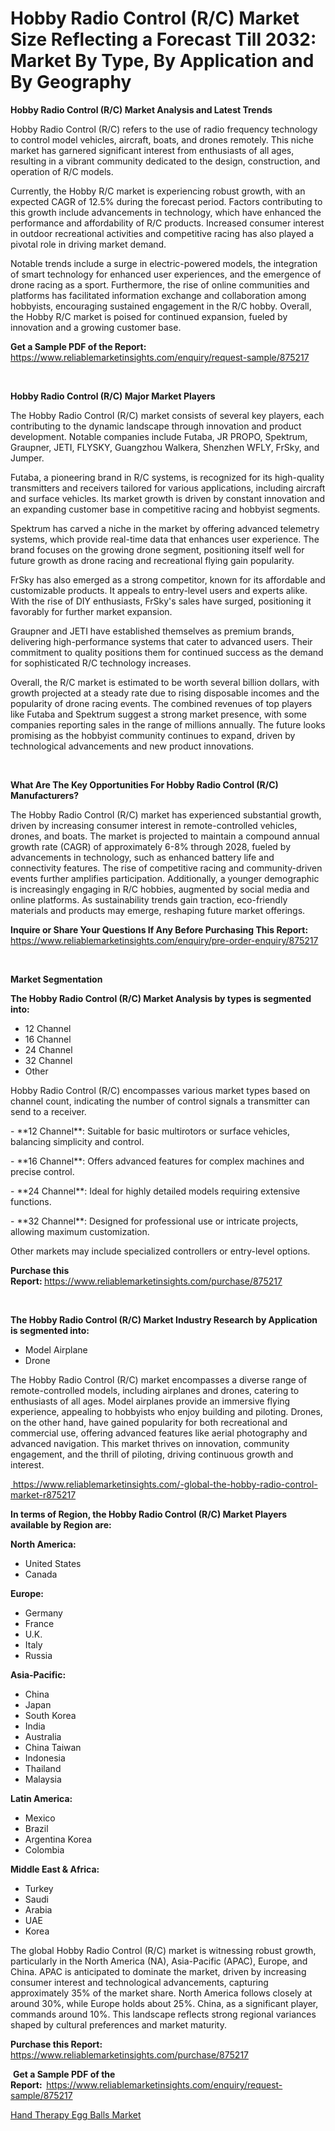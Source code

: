 <p><h1>Hobby Radio Control (R/C) Market Size Reflecting a Forecast Till 2032: Market By Type, By Application and By Geography</h1></p><p><strong>Hobby Radio Control (R/C) Market Analysis and Latest Trends</strong></p>
<p><p>Hobby Radio Control (R/C) refers to the use of radio frequency technology to control model vehicles, aircraft, boats, and drones remotely. This niche market has garnered significant interest from enthusiasts of all ages, resulting in a vibrant community dedicated to the design, construction, and operation of R/C models.</p><p>Currently, the Hobby R/C market is experiencing robust growth, with an expected CAGR of 12.5% during the forecast period. Factors contributing to this growth include advancements in technology, which have enhanced the performance and affordability of R/C products. Increased consumer interest in outdoor recreational activities and competitive racing has also played a pivotal role in driving market demand. </p><p>Notable trends include a surge in electric-powered models, the integration of smart technology for enhanced user experiences, and the emergence of drone racing as a sport. Furthermore, the rise of online communities and platforms has facilitated information exchange and collaboration among hobbyists, encouraging sustained engagement in the R/C hobby. Overall, the Hobby R/C market is poised for continued expansion, fueled by innovation and a growing customer base.</p></p>
<p><strong>Get a Sample PDF of the Report:&nbsp;</strong> <a href="https://www.reliablemarketinsights.com/enquiry/request-sample/875217?utm_campaign=3044&utm_medium=2&utm_source=Github&utm_content=ia&utm_term=21032025&utm_id=hobby-radio-control-rc">https://www.reliablemarketinsights.com/enquiry/request-sample/875217</a></p>
<p>&nbsp;</p>
<p><strong>Hobby Radio Control (R/C) Major Market Players</strong></p>
<p><p>The Hobby Radio Control (R/C) market consists of several key players, each contributing to the dynamic landscape through innovation and product development. Notable companies include Futaba, JR PROPO, Spektrum, Graupner, JETI, FLYSKY, Guangzhou Walkera, Shenzhen WFLY, FrSky, and Jumper.</p><p>Futaba, a pioneering brand in R/C systems, is recognized for its high-quality transmitters and receivers tailored for various applications, including aircraft and surface vehicles. Its market growth is driven by constant innovation and an expanding customer base in competitive racing and hobbyist segments.</p><p>Spektrum has carved a niche in the market by offering advanced telemetry systems, which provide real-time data that enhances user experience. The brand focuses on the growing drone segment, positioning itself well for future growth as drone racing and recreational flying gain popularity.</p><p>FrSky has also emerged as a strong competitor, known for its affordable and customizable products. It appeals to entry-level users and experts alike. With the rise of DIY enthusiasts, FrSky's sales have surged, positioning it favorably for further market expansion.</p><p>Graupner and JETI have established themselves as premium brands, delivering high-performance systems that cater to advanced users. Their commitment to quality positions them for continued success as the demand for sophisticated R/C technology increases.</p><p>Overall, the R/C market is estimated to be worth several billion dollars, with growth projected at a steady rate due to rising disposable incomes and the popularity of drone racing events. The combined revenues of top players like Futaba and Spektrum suggest a strong market presence, with some companies reporting sales in the range of millions annually. The future looks promising as the hobbyist community continues to expand, driven by technological advancements and new product innovations.</p></p>
<p>&nbsp;</p>
<p><strong>What Are The Key Opportunities For Hobby Radio Control (R/C) Manufacturers?</strong></p>
<p><p>The Hobby Radio Control (R/C) market has experienced substantial growth, driven by increasing consumer interest in remote-controlled vehicles, drones, and boats. The market is projected to maintain a compound annual growth rate (CAGR) of approximately 6-8% through 2028, fueled by advancements in technology, such as enhanced battery life and connectivity features. The rise of competitive racing and community-driven events further amplifies participation. Additionally, a younger demographic is increasingly engaging in R/C hobbies, augmented by social media and online platforms. As sustainability trends gain traction, eco-friendly materials and products may emerge, reshaping future market offerings.</p></p>
<p><strong>Inquire or Share Your Questions If Any Before Purchasing This Report:</strong> <a href="https://www.reliablemarketinsights.com/enquiry/pre-order-enquiry/875217?utm_campaign=3044&utm_medium=2&utm_source=Github&utm_content=ia&utm_term=21032025&utm_id=hobby-radio-control-rc">https://www.reliablemarketinsights.com/enquiry/pre-order-enquiry/875217</a></p>
<p>&nbsp;</p>
<p><strong>Market Segmentation</strong></p>
<p><strong>The Hobby Radio Control (R/C) Market Analysis by types is segmented into:</strong></p>
<p><ul><li>12 Channel</li><li>16 Channel</li><li>24 Channel</li><li>32 Channel</li><li>Other</li></ul></p>
<p><p>Hobby Radio Control (R/C) encompasses various market types based on channel count, indicating the number of control signals a transmitter can send to a receiver. </p><p>- **12 Channel**: Suitable for basic multirotors or surface vehicles, balancing simplicity and control. </p><p>- **16 Channel**: Offers advanced features for complex machines and precise control.</p><p>- **24 Channel**: Ideal for highly detailed models requiring extensive functions. </p><p>- **32 Channel**: Designed for professional use or intricate projects, allowing maximum customization.</p><p>  </p><p>Other markets may include specialized controllers or entry-level options.</p></p>
<p><strong>Purchase this Report:&nbsp;</strong><a href="https://www.reliablemarketinsights.com/purchase/875217?utm_campaign=3044&utm_medium=2&utm_source=Github&utm_content=ia&utm_term=21032025&utm_id=hobby-radio-control-rc">https://www.reliablemarketinsights.com/purchase/875217</a></p>
<p>&nbsp;</p>
<p><strong>The Hobby Radio Control (R/C) Market Industry Research by Application is segmented into:</strong></p>
<p><ul><li>Model Airplane</li><li>Drone</li></ul></p>
<p><p>The Hobby Radio Control (R/C) market encompasses a diverse range of remote-controlled models, including airplanes and drones, catering to enthusiasts of all ages. Model airplanes provide an immersive flying experience, appealing to hobbyists who enjoy building and piloting. Drones, on the other hand, have gained popularity for both recreational and commercial use, offering advanced features like aerial photography and advanced navigation. This market thrives on innovation, community engagement, and the thrill of piloting, driving continuous growth and interest.</p></p>
<p><a href="https://www.reliablemarketinsights.com/-global-the-hobby-radio-control-market-r875217?utm_campaign=3044&utm_medium=2&utm_source=Github&utm_content=ia&utm_term=21032025&utm_id=hobby-radio-control-rc">&nbsp;https://www.reliablemarketinsights.com/-global-the-hobby-radio-control-market-r875217</a></p>
<p><strong>In terms of Region, the Hobby Radio Control (R/C) Market Players available by Region are:</strong></p>
<p>
    <p> <strong> North America: </strong>
        <ul>
            <li>United States</li>
            <li>Canada</li>
        </ul>
        </p> 
    <p> <strong> Europe: </strong>
        <ul>
            <li>Germany</li>
            <li>France</li>
            <li>U.K.</li>
            <li>Italy</li>
            <li>Russia</li>
        </ul>
        </p> 
    <p> <strong> Asia-Pacific: </strong>
        <ul>
            <li>China</li>
            <li>Japan</li>
            <li>South Korea</li>
            <li>India</li>
            <li>Australia</li>
            <li>China Taiwan</li>
            <li>Indonesia</li>
            <li>Thailand</li>
            <li>Malaysia</li>
        </ul>
        </p> 
    <p> <strong> Latin America: </strong>
        <ul>
            <li>Mexico</li>
            <li>Brazil</li>
            <li>Argentina Korea</li>
            <li>Colombia</li>
        </ul>
        </p> 
    <p> <strong> Middle East & Africa: </strong>
        <ul>
            <li>Turkey</li>
            <li>Saudi</li>
            <li>Arabia</li>
            <li>UAE</li>
            <li>Korea</li>
        </ul>
    </p>
    </p>
<p><p>The global Hobby Radio Control (R/C) market is witnessing robust growth, particularly in the North America (NA), Asia-Pacific (APAC), Europe, and China. APAC is anticipated to dominate the market, driven by increasing consumer interest and technological advancements, capturing approximately 35% of the market share. North America follows closely at around 30%, while Europe holds about 25%. China, as a significant player, commands around 10%. This landscape reflects strong regional variances shaped by cultural preferences and market maturity.</p></p>
<p><strong>Purchase this Report: </strong><a href="https://www.reliablemarketinsights.com/purchase/875217?utm_campaign=3044&utm_medium=2&utm_source=Github&utm_content=ia&utm_term=21032025&utm_id=hobby-radio-control-rc">https://www.reliablemarketinsights.com/purchase/875217</a></p>
<p>&nbsp;<strong>Get a Sample PDF of the Report:&nbsp;&nbsp;</strong><a href="https://www.reliablemarketinsights.com/enquiry/request-sample/875217?utm_campaign=3044&utm_medium=2&utm_source=Github&utm_content=ia&utm_term=21032025&utm_id=hobby-radio-control-rc">https://www.reliablemarketinsights.com/enquiry/request-sample/875217</a></p>
<p><strong></strong></p>
<p><p><a href="https://github.com/elodielamto06/Market-Research-Report-List-1/blob/main/hand-therapy-egg-balls-market.md?utm_campaign=3044&utm_medium=2&utm_source=Github&utm_content=ia&utm_term=21032025&utm_id=hobby-radio-control-rc">Hand Therapy Egg Balls Market</a></p></p>